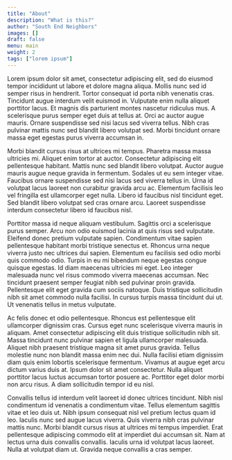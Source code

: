 ```yaml
---
title: "About"
description: "What is this?"
author: "South End Neighbors"
images: []
draft: false
menu: main
weight: 2
tags: ["lorem ipsum"]
---
```


Lorem ipsum dolor sit amet, consectetur adipiscing elit, sed do eiusmod tempor incididunt ut labore et dolore magna aliqua. Mollis nunc sed id semper risus in hendrerit. Tortor consequat id porta nibh venenatis cras. Tincidunt augue interdum velit euismod in. Vulputate enim nulla aliquet porttitor lacus. Et magnis dis parturient montes nascetur ridiculus mus. A scelerisque purus semper eget duis at tellus at. Orci ac auctor augue mauris. Ornare suspendisse sed nisi lacus sed viverra tellus. Nibh cras pulvinar mattis nunc sed blandit libero volutpat sed. Morbi tincidunt ornare massa eget egestas purus viverra accumsan in.

Morbi blandit cursus risus at ultrices mi tempus. Pharetra massa massa ultricies mi. Aliquet enim tortor at auctor. Consectetur adipiscing elit pellentesque habitant. Mattis nunc sed blandit libero volutpat. Auctor augue mauris augue neque gravida in fermentum. Sodales ut eu sem integer vitae. Faucibus ornare suspendisse sed nisi lacus sed viverra tellus in. Urna id volutpat lacus laoreet non curabitur gravida arcu ac. Elementum facilisis leo vel fringilla est ullamcorper eget nulla. Libero id faucibus nisl tincidunt eget. Sed blandit libero volutpat sed cras ornare arcu. Laoreet suspendisse interdum consectetur libero id faucibus nisl.

Porttitor massa id neque aliquam vestibulum. Sagittis orci a scelerisque purus semper. Arcu non odio euismod lacinia at quis risus sed vulputate. Eleifend donec pretium vulputate sapien. Condimentum vitae sapien pellentesque habitant morbi tristique senectus et. Rhoncus urna neque viverra justo nec ultrices dui sapien. Elementum eu facilisis sed odio morbi quis commodo odio. Turpis in eu mi bibendum neque egestas congue quisque egestas. Id diam maecenas ultricies mi eget. Leo integer malesuada nunc vel risus commodo viverra maecenas accumsan. Nec tincidunt praesent semper feugiat nibh sed pulvinar proin gravida. Pellentesque elit eget gravida cum sociis natoque. Duis tristique sollicitudin nibh sit amet commodo nulla facilisi. In cursus turpis massa tincidunt dui ut. Ut venenatis tellus in metus vulputate.

Ac felis donec et odio pellentesque. Rhoncus est pellentesque elit ullamcorper dignissim cras. Cursus eget nunc scelerisque viverra mauris in aliquam. Amet consectetur adipiscing elit duis tristique sollicitudin nibh sit. Massa tincidunt nunc pulvinar sapien et ligula ullamcorper malesuada. Aliquet nibh praesent tristique magna sit amet purus gravida. Tellus molestie nunc non blandit massa enim nec dui. Nulla facilisi etiam dignissim diam quis enim lobortis scelerisque fermentum. Vivamus at augue eget arcu dictum varius duis at. Ipsum dolor sit amet consectetur. Nulla aliquet porttitor lacus luctus accumsan tortor posuere ac. Porttitor eget dolor morbi non arcu risus. A diam sollicitudin tempor id eu nisl.

Convallis tellus id interdum velit laoreet id donec ultrices tincidunt. Nibh nisl condimentum id venenatis a condimentum vitae. Tellus elementum sagittis vitae et leo duis ut. Nibh ipsum consequat nisl vel pretium lectus quam id leo. Iaculis nunc sed augue lacus viverra. Quis viverra nibh cras pulvinar mattis nunc. Morbi blandit cursus risus at ultrices mi tempus imperdiet. Erat pellentesque adipiscing commodo elit at imperdiet dui accumsan sit. Nam at lectus urna duis convallis convallis. Iaculis urna id volutpat lacus laoreet. Nulla at volutpat diam ut. Gravida neque convallis a cras semper.
